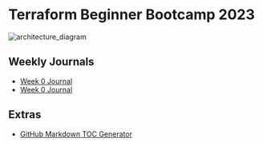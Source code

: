 # Terraform Beginner Bootcamp 2023

![architecture_diagram](https://github.com/FOdeks/terraform-beginner-bootcamp-2023/assets/99102643/47523243-9765-450a-aa1a-a710b5ee914a)


## Weekly Journals
- [Week 0 Journal](journal/week0.md)
- [Week 0 Journal](journal/week1.md)
 
## Extras
- [GitHub Markdown TOC Generator](https://ecotrust-canada.github.io/markdown-toc/)

